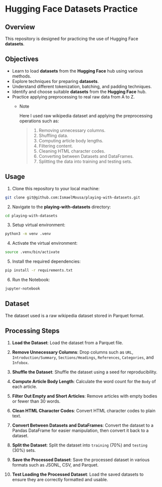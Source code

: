 # Hugging Face Datasets Practice

## Overview
This repository is designed for practicing the use of Hugging Face **datasets**.

## Objectives
- Learn to load **datasets** from the **Hugging Face** hub using various methods.
- Explore techniques for preparing **datasets**.
- Understand different tokenization, batching, and padding techniques.
- Identify and choose suitable **datasets** from the **Hugging Face** hub.
- Practice applying preprocessing to real raw data from A to Z.
  - > [!NOTE]
      Here I used raw wikipedia dataset and applying the preprocessing operations such as:
      > 1. Removing unnecessary columns.
      > 2. Shuffling data.
      > 3. Computing article body lengths.
      > 4. Filtering content.
      > 5. Cleaning HTML character codes.
      > 6. Converting between Datasets and DataFrames.
      > 7. Splitting the data into training and testing sets.

## Usage
1. Clone this repository to your local machine:
```zsh
git clone git@github.com:IsmaelMousa/playing-with-datasets.git
```
2. Navigate to the **playing-with-datasets** directory:
```zsh
cd playing-with-datasets
```
3. Setup virtual environment:
```zsh
python3 -m venv .venv
```
4. Activate the virtual environment:

```zsh
source .venv/bin/activate
```
5. Install the required dependencies:

```zsh
pip install -r requirements.txt
```

6. Run the Notebook:
```zsh
jupyter-notebook
```

## Dataset

The dataset used is a raw wikipedia dataset stored in Parquet format.

## Processing Steps

1. **Load the Dataset**: Load the dataset from a Parquet file.

2. **Remove Unnecessary Columns**: Drop columns such as `URL`, `Introduction/Summary`, `Sections/Headings`, `References`, `Categories`, and `Infobox`.

3. **Shuffle the Dataset**: Shuffle the dataset using a seed for reproducibility.

4. **Compute Article Body Length**: Calculate the word count for the `Body` of each article.

5. **Filter Out Empty and Short Articles**: Remove articles with empty bodies or fewer than 30 words.

6. **Clean HTML Character Codes**: Convert HTML character codes to plain text.

7. **Convert Between Datasets and DataFrames**: Convert the dataset to a Pandas DataFrame for easier manipulation, then convert it back to a dataset.

8. **Split the Dataset**: Split the dataset into `training` (70%) and `testing` (30%) sets.

9. **Save the Processed Dataset**: Save the processed dataset in various formats such as JSONL, CSV, and Parquet.

10. **Test Loading the Processed Dataset**: Load the saved datasets to ensure they are correctly formatted and usable.